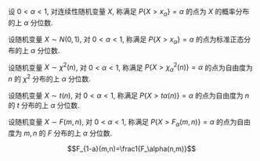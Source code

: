 设 $0<\alpha<1$, 对连续性随机变量 $X$, 称满足 $P\{X>x_\alpha\}=\alpha$ 的点为 $X$ 的概率分布的上 $\alpha$ 分位数. 

设随机变量 $X\sim N(0,1)$, 对 $0<\alpha<1$, 称满足 $P\{X>x_\alpha\}=\alpha$ 的点为标准正态分布的上 $\alpha$ 分位数. 

设随机变量 $X\sim \chi^2(n)$, 对 $0<\alpha<1$, 称满足 $P\{X>\chi^2_\alpha(n)\}=\alpha$ 的点为自由度为 $n$ 的 $\chi^2$ 分布的上 $\alpha$ 分位数. 

设随机变量 $X\sim t(n)$, 对 $0<\alpha<1$, 称满足 $P\{X>t\alpha(n)\}=\alpha$ 的点为自由度为 $n$ 的 $t$ 分布的上 $\alpha$ 分位数. 

设随机变量 $X\sim F(m,n)$, 对 $0<\alpha<1$, 称满足 $P\{X>F_\alpha(m,n)\}=\alpha$ 的点为自由度为 $m,n$ 的 $F$ 分布的上 $\alpha$ 分位数. 

$$F_{1-a}(m,n)=\frac1{F_\alpha(n,m)}$$
